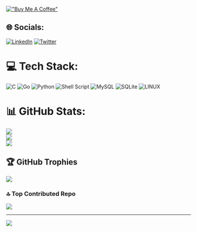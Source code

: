[!["Buy Me A Coffee"](https://www.buymeacoffee.com/assets/img/custom_images/orange_img.png)](https://www.buymeacoffee.com/mahzaraz) 

## 🌐 Socials:
[![LinkedIn](https://img.shields.io/badge/LinkedIn-%230077B5.svg?logo=linkedin&logoColor=white)](https://linkedin.com/in/mahzaraz) [![Twitter](https://img.shields.io/badge/Twitter-%231DA1F2.svg?logo=Twitter&logoColor=white)](https://twitter.com/mahzaraz) 

# 💻 Tech Stack:
![C](https://img.shields.io/badge/c-%2300599C.svg?style=flat&logo=c&logoColor=white) ![Go](https://img.shields.io/badge/go-%2300ADD8.svg?style=flat&logo=go&logoColor=white) ![Python](https://img.shields.io/badge/python-3670A0?style=flat&logo=python&logoColor=ffdd54) ![Shell Script](https://img.shields.io/badge/shell_script-%23121011.svg?style=flat&logo=gnu-bash&logoColor=white) ![MySQL](https://img.shields.io/badge/mysql-%2300f.svg?style=flat&logo=mysql&logoColor=white) ![SQLite](https://img.shields.io/badge/sqlite-%2307405e.svg?style=flat&logo=sqlite&logoColor=white) ![LINUX](https://img.shields.io/badge/Linux-FCC624?style=flat&logo=linux&logoColor=black)
# 📊 GitHub Stats:
![](https://github-readme-stats.vercel.app/api?username=mahzaraz&theme=dark&hide_border=false&include_all_commits=false&count_private=true)<br/>
![](https://github-readme-streak-stats.herokuapp.com/?user=mahzaraz&theme=dark&hide_border=false)<br/>
![](https://github-readme-stats.vercel.app/api/top-langs/?username=mahzaraz&theme=dark&hide_border=false&include_all_commits=false&count_private=true&layout=compact)

## 🏆 GitHub Trophies
![](https://github-profile-trophy.vercel.app/?username=mahzaraz&theme=radical&no-frame=false&no-bg=true&margin-w=4)

### 🔝 Top Contributed Repo
![](https://github-contributor-stats.vercel.app/api?username=mahzaraz&limit=5&theme=dark&combine_all_yearly_contributions=true)

---
[![](https://visitcount.itsvg.in/api?id=mahzaraz&icon=0&color=0)](https://visitcount.itsvg.in)

<!-- Proudly created with GPRM ( https://gprm.itsvg.in ) -->
